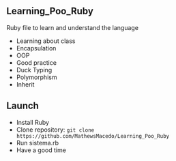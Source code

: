 ## Learning_Poo_Ruby
 Ruby file to learn and understand the language
* Learning about class
* Encapsulation 
* OOP 
* Good practice
* Duck Typing
* Polymorphism
* Inherit

## Launch
* Install Ruby
* Clone repository: ```git clone https://github.com/MathewsMacedo/Learning_Poo_Ruby```
* Run sistema.rb
* Have a good time
